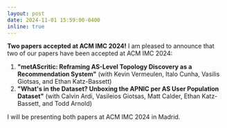 ```yaml
---
layout: post
date: 2024-11-01 15:59:00-0400
inline: true
---
```


**Two papers accepted at ACM IMC 2024!** I am pleased to announce that two of our papers have been accepted at ACM IMC 2024:

1. **"metAScritic: Reframing AS-Level Topology Discovery as a Recommendation System"** (with Kevin Vermeulen, Italo Cunha, Vasilis Giotsas, and Ethan Katz-Bassett)
2. **"What's in the Dataset? Unboxing the APNIC per AS User Population Dataset"** (with Calvin Ardi, Vasileios Giotsas, Matt Calder, Ethan Katz-Bassett, and Todd Arnold)

I will be presenting both papers at ACM IMC 2024 in Madrid. 